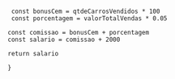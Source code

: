 ```function calculaSalario(qtdeCarrosVendidos, valorTotalVendas) {
 
 const bonusCem = qtdeCarrosVendidos * 100
 const porcentagem = valorTotalVendas * 0.05
 
const comissao = bonusCem + porcentagem 
const salario = comissao + 2000

return salario

}